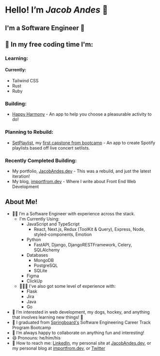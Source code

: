 # Hello! I’m ***Jacob Andes*** 👋

## I'm a Software Engineer 🎉

## 👷 In my free coding time I'm:

### Learning:

#### Currently:

- Tailwind CSS
- Rust
- Ruby

### Building:

- [Happy Harmony](https://github.com/booshja/pleasurable-activities) - An app to help you choose a pleasurable activity to do!

### Planning to Rebuild:

- [SetPlaylist](https://github.com/booshja/setplaylist-ts), my [first capstone from bootcamp](https://github.com/booshja/setplaylist-python) - An app to create Spotify playlists based off live concert setlists.

### Recently Completed Building:

- My portfolio, [JacobAndes.dev](https://www.jacobandes.dev) - This was a rebuild, and just the latest iteration!
- My blog, [importfrom.dev](https://www.importfrom.dev) - Where I write about Front End Web Development

## About Me!

- 🧑‍💻 I’m a Software Engineer with experience across the stack.
  - I'm Currently Using:
    - JavaScript and TypeScript
      - React, Next.js, Redux (ToolKit & Query), Express, Node, styled-components, Emotion
    - Python
      - FastAPI, Django, DjangoRESTFramework, Celery, SQLAlchemy
    - Databases
      - MongoDB
      - PostgreSQL
      - SQLite
    - Figma
    - ClickUp
  - 👨🏻‍🚀 I've also got some level of experience with:
    - Flask
    - Jira
    - Java
    - Go
- 👀  I’m interested in web development, my dogs, hockey, and anything that involves learning new things! 📖
- 🌱 I graduated from [Springboard's](https://www.springboard.com/) Software Engineering Career Track Program Bootcamp
- 🧩 I’m always happy to collaborate on anything fun and interesting!
- 😄 Pronouns: he/him/his
- 💬 How to reach me: [LinkedIn](https://www.linkedin.com/in/jacobandes), my personal site at [JacobAndes.dev](https://www.jacobandes.dev), or my personal blog at [importfrom.dev](https://www.importfrom.dev), or [Twitter](https://www.twitter.com/booshja)
